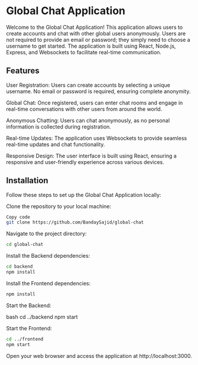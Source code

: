 # Global Chat Application

Welcome to the Global Chat Application! This application allows users to create accounts and chat with other global users anonymously. Users are not required to provide an email or password; they simply need to choose a username to get started. The application is built using React, Node.js, Express, and Websockets to facilitate real-time communication.

## Features
User Registration: Users can create accounts by selecting a unique username. No email or password is required, ensuring complete anonymity.

Global Chat: Once registered, users can enter chat rooms and engage in real-time conversations with other users from around the world.

Anonymous Chatting: Users can chat anonymously, as no personal information is collected during registration.

Real-time Updates: The application uses Websockets to provide seamless real-time updates and chat functionality.

Responsive Design: The user interface is built using React, ensuring a responsive and user-friendly experience across various devices.

## Installation

Follow these steps to set up the Global Chat Application locally:

Clone the repository to your local machine:

```bash
Copy code
git clone https://github.com/BandaySajid/global-chat
```
Navigate to the project directory:

```bash
cd global-chat
```
Install the Backend dependencies:

```bash
cd backend
npm install
```
Install the Frontend dependencies:

```bash
npm install
```
Start the Backend:

bash
cd ../backend
npm start

Start the Frontend:

```bash
cd ../frontend
npm start
```
Open your web browser and access the application at http://localhost:3000.